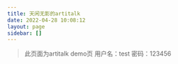 ```yaml
---
title: 天闲无影的artitalk
date: 2022-04-28 10:08:12
layout: page
sidebar: []
---
```

>此页面为artitalk demo页
>用户名：test
>密码：123456

<!-- 引用 artitalk -->
<script type="text/javascript" src="https://unpkg.com/artitalk"></script>
<!-- 存放说说的容器 -->
<div id="artitalk_main"></div>
<script>
new Artitalk({
    appId: 'oPfRHBLWiKjiFAQj6HGh93Wc-MdYXbMMI', // Your LeanCloud appId
    appKey: '7fbMBsoQZA5oP21pzALjgqjG', // Your LeanCloud appKey
    serverURL: 'https://ss.wyblog1.tk'
})
</script>
